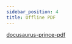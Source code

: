 ```yaml
---
sidebar_position: 4
title: Offline PDF
---
```


[docusaurus-prince-pdf](https://github.com/signcl/docusaurus-prince-pdf)
